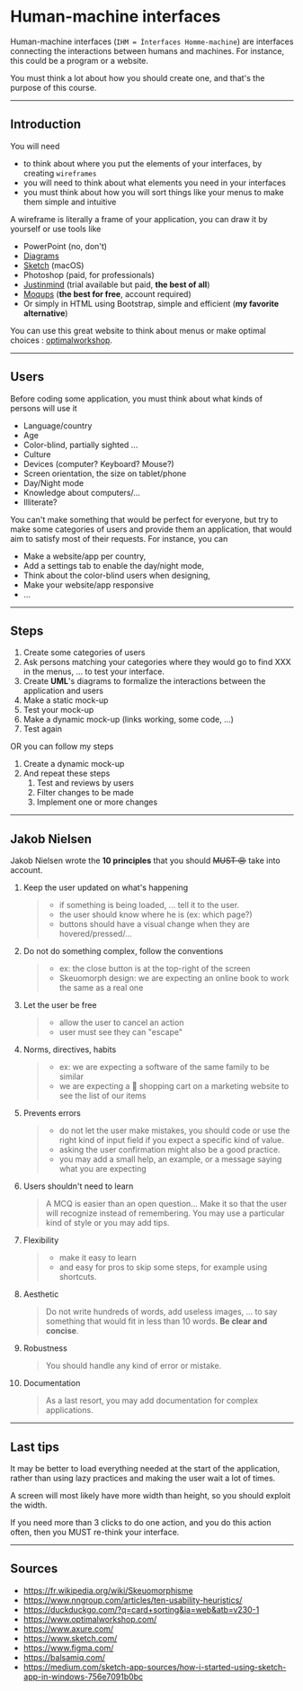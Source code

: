 # Human-machine interfaces

Human-machine interfaces (`IHM = Ìnterfaces Homme-machine`) are interfaces connecting the interactions between humans and machines. For instance, this could be a program or a website.

You must think a lot about how you should create one, and that's the purpose of this course.

<hr class="sl">

## Introduction

You will need

* to think about where you put the elements of your interfaces, by creating `wireframes` 
* you will need to think about what elements you need in your interfaces
* you must think about how you will sort things like your menus to make them simple and intuitive
  
A wireframe is literally a frame of your application, you can draw it by yourself or use tools like

* PowerPoint (no, don't)
* [Diagrams](https://app.diagrams.net/)
* [Sketch](https://www.sketch.com/) (macOS)
* Photoshop (paid, for professionals)
* [Justinmind](https://www.justinmind.com/) (trial available but paid, **the best of all**)
* [Moqups](https://moqups.com/) (**the best for free**, account required)
* Or simply in HTML using Bootstrap, simple and efficient (**my favorite alternative**)

You can use this great website to think about menus or make optimal choices : [optimalworkshop](https://www.optimalworkshop.com/).

<hr class="sr">

## Users

Before coding some application, you must think about what kinds of persons will use it

* Language/country
* Age
* Color-blind, partially sighted ...
* Culture
* Devices (computer? Keyboard? Mouse?)
* Screen orientation, the size on tablet/phone
* Day/Night mode
* Knowledge about computers/...
* Illiterate?

You can't make something that would be perfect for everyone, but try to make some categories of users and provide them an application, that would aim to satisfy most of their requests. For instance, you can 

* Make a website/app per country,
* Add a settings tab to enable the day/night mode,
* Think about the color-blind users when designing,
* Make your website/app responsive
* ...

<hr class="sl">

## Steps

1. Create some categories of users
2. Ask persons matching your categories where they would go to find XXX in the menus, ... to test your interface.
3. Create **UML**'s diagrams to formalize the interactions between the application and users
4. Make a static mock-up
5. Test your mock-up
6. Make a dynamic mock-up (links working, some code, ...)
7. Test again

OR you can follow my steps

1. Create a dynamic mock-up
2. And repeat these steps
    1. Test and reviews by users
    2. Filter changes to be made 
    3. Implement one or more changes

<hr class="sr">

## Jakob Nielsen

Jakob Nielsen wrote the **10 principles** that you should <s>MUST 😠</s> take into account.

1. Keep the user updated on what's happening

   > * if something is being loaded, ... tell it to the user.
   > * the user should know where he is (ex: which page?)
   > * buttons should have a visual change when they are hovered/pressed/...

2. Do not do something complex, follow the conventions

   > * ex: the close button is at the top-right of the screen
   > * Skeuomorph design: we are expecting an online book to work the same as a real one

3. Let the user be free

   > * allow the user to cancel an action
   > * user must see they can "escape"

4. Norms, directives, habits

   > * ex: we are expecting a software of the same family to be similar
   > * we are expecting a 🛒 shopping cart on a marketing website to see the list of our items

5. Prevents errors

   > * do not let the user make mistakes, you should code or use the right kind of input field if you expect a specific kind of value.
   > * asking the user confirmation might also be a good practice.
   > * you may add a small help, an example, or a message saying what you are expecting

6. Users shouldn't need to learn

   > A MCQ is easier than an open question... Make it so that the user will recognize instead of remembering. You may use a particular kind of style or you may add tips.

7. Flexibility

   > * make it easy to learn
   > * and easy for pros to skip some steps, for example using shortcuts.

8. Aesthetic

   > Do not write hundreds of words, add useless images, ... to say something that would fit in less than 10 words. **Be clear and concise**.

9. Robustness

   > You should handle any kind of error or mistake.

10. Documentation

    > As a last resort, you may add documentation for complex applications.

<hr class="sl">

## Last tips

It may be better to load everything needed at the start of the application, rather than using lazy practices and making the user wait a lot of times.

A screen will most likely have more width than height, so you should exploit the width.

If you need more than 3 clicks to do one action, and you do this action often, then you MUST re-think your interface.

<hr class="sr">

## Sources

* <https://fr.wikipedia.org/wiki/Skeuomorphisme>
* <https://www.nngroup.com/articles/ten-usability-heuristics/>
* <https://duckduckgo.com/?q=card+sorting&ia=web&atb=v230-1>
* <https://www.optimalworkshop.com/>
* <https://www.axure.com/>
* <https://www.sketch.com/>
* <https://www.figma.com/>
* <https://balsamiq.com/>
* <https://medium.com/sketch-app-sources/how-i-started-using-sketch-app-in-windows-756e7091b0bc>
